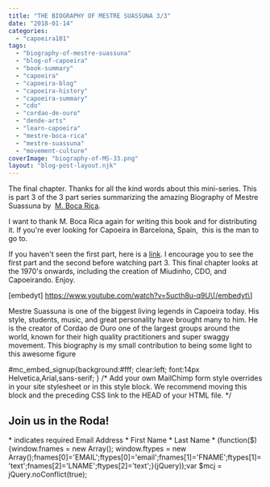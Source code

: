 ```yaml
---
title: "THE BIOGRAPHY OF MESTRE SUASSUNA 3/3"
date: "2018-01-14"
categories: 
  - "capoeira101"
tags: 
  - "biography-of-mestre-suassuna"
  - "blog-of-capoeira"
  - "book-summary"
  - "capoeira"
  - "capoeira-blog"
  - "capoeira-history"
  - "capoeira-summary"
  - "cdo"
  - "cordao-de-ouro"
  - "dende-arts"
  - "learn-capoeira"
  - "mestre-boca-rica"
  - "mestre-suassuna"
  - "movement-culture"
coverImage: "biography-of-MS-33.png"
layout: "blog-post-layout.njk"
---
```


The final chapter. Thanks for all the kind words about this mini-series. This is part 3 of the 3 part series summarizing the amazing Biography of Mestre Suassuna by  [M. Boca Rica](http://capoeiracdobarcelona.com/).

I want to thank M. Boca Rica again for writing this book and for distributing it. If you're ever looking for Capoeira in Barcelona, Spain,  this is the man to go to.

If you haven't seen the first part, here is a [link](https://youtu.be/urTvdvySimU). I encourage you to see the first part and the second before watching part 3. This final chapter looks at the 1970's onwards, including the creation of Miudinho, CDO, and Capoeirando. Enjoy.

\[embedyt\] https://www.youtube.com/watch?v=5ucth8u-q9U\[/embedyt\]

Mestre Suassuna is one of the biggest living legends in Capoeira today. His style, students, music, and great personality have brought many to him. He is the creator of Cordao de Ouro one of the largest groups around the world, known for their high quality practitioners and super swaggy movement. This biography is my small contribution to being some light to this awesome figure

#mc\_embed\_signup{background:#fff; clear:left; font:14px Helvetica,Arial,sans-serif; } /\* Add your own MailChimp form style overrides in your site stylesheet or in this style block. We recommend moving this block and the preceding CSS link to the HEAD of your HTML file. \*/

## Join us in the Roda!

\* indicates required Email Address \* First Name \* Last Name \* (function($) {window.fnames = new Array(); window.ftypes = new Array();fnames\[0\]='EMAIL';ftypes\[0\]='email';fnames\[1\]='FNAME';ftypes\[1\]='text';fnames\[2\]='LNAME';ftypes\[2\]='text';}(jQuery));var $mcj = jQuery.noConflict(true);
